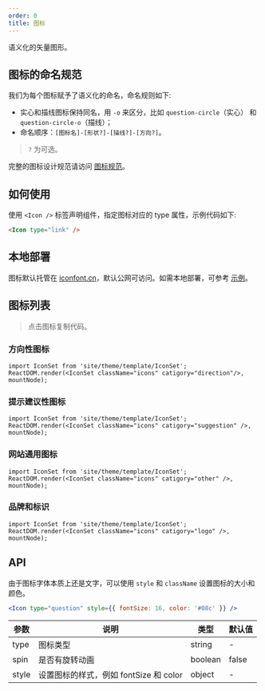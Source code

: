 ```yaml
---
order: 0
title: 图标
---
```


语义化的矢量图形。

## 图标的命名规范

我们为每个图标赋予了语义化的命名，命名规则如下:

- 实心和描线图标保持同名，用 `-o` 来区分，比如 `question-circle`（实心） 和 `question-circle-o`（描线）；
- 命名顺序：`[图标名]-[形状?]-[描线?]-[方向?]`。

> `?` 为可选。

完整的图标设计规范请访问 [图标规范](/docs/spec/icon)。

## 如何使用

使用 `<Icon />` 标签声明组件，指定图标对应的 type 属性，示例代码如下:

```html
<Icon type="link" />
```

## 本地部署

图标默认托管在 [iconfont.cn](http://iconfont.cn)，默认公网可访问。如需本地部署，可参考 [示例](https://github.com/ant-design/antd-init/tree/master/examples/local-iconfont)。

## 图标列表

> 点击图标复制代码。

### 方向性图标

```__react
import IconSet from 'site/theme/template/IconSet';
ReactDOM.render(<IconSet className="icons" catigory="direction"/>, mountNode);
```

### 提示建议性图标

```__react
import IconSet from 'site/theme/template/IconSet';
ReactDOM.render(<IconSet className="icons" catigory="suggestion" />, mountNode);
```

### 网站通用图标

```__react
import IconSet from 'site/theme/template/IconSet';
ReactDOM.render(<IconSet className="icons" catigory="other" />, mountNode);
```

### 品牌和标识

```__react
import IconSet from 'site/theme/template/IconSet';
ReactDOM.render(<IconSet className="icons" catigory="logo" />, mountNode);
```

## API

由于图标字体本质上还是文字，可以使用 `style` 和 `className` 设置图标的大小和颜色。

```jsx
<Icon type="question" style={{ fontSize: 16, color: '#08c' }} />
```

| 参数      | 说明             | 类型      | 默认值  |
|----------|------------------|----------|--------|
| type | 图标类型 | string | - |
| spin | 是否有旋转动画 | boolean | false |
| style | 设置图标的样式，例如 fontSize 和 color | object | - |
